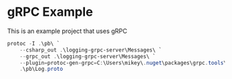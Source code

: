 # gRPC Example

This is an example project that uses gRPC

```PowerShell
protoc -I .\pb\ `
    --csharp_out .\logging-grpc-server\Messages\ `
    --grpc_out .\logging-grpc-server\Messages\ `
    --plugin=protoc-gen-grpc=C:\Users\mikey\.nuget\packages\grpc.tools\1.21.0\tools\windows_x64\grpc_csharp_plugin.exe `
    .\pb\Log.proto
```